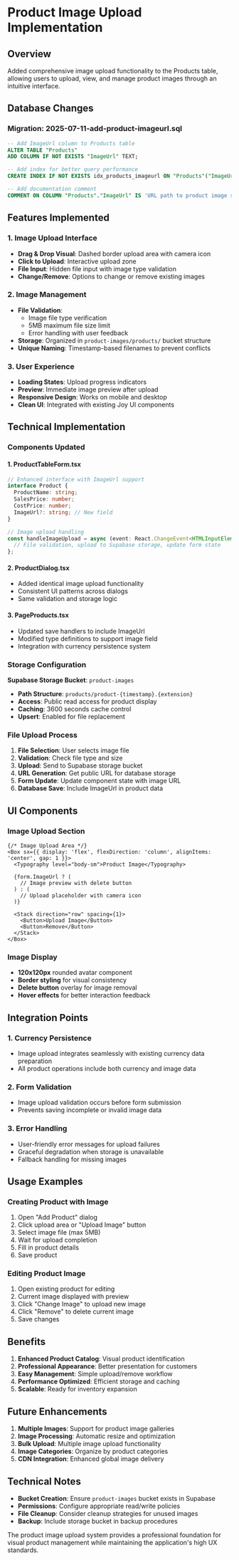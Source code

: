 # Product Image Upload Implementation

## Overview

Added comprehensive image upload functionality to the Products table, allowing users to upload, view, and manage product images through an intuitive interface.

## Database Changes

### Migration: 2025-07-11-add-product-imageurl.sql

```sql
-- Add ImageUrl column to Products table
ALTER TABLE "Products" 
ADD COLUMN IF NOT EXISTS "ImageUrl" TEXT;

-- Add index for better query performance
CREATE INDEX IF NOT EXISTS idx_products_imageurl ON "Products"("ImageUrl");

-- Add documentation comment
COMMENT ON COLUMN "Products"."ImageUrl" IS 'URL path to product image stored in Supabase storage bucket';
```

## Features Implemented

### 1. Image Upload Interface
- **Drag & Drop Visual**: Dashed border upload area with camera icon
- **Click to Upload**: Interactive upload zone
- **File Input**: Hidden file input with image type validation
- **Change/Remove**: Options to change or remove existing images

### 2. Image Management
- **File Validation**: 
  - Image file type verification
  - 5MB maximum file size limit
  - Error handling with user feedback
- **Storage**: Organized in `product-images/products/` bucket structure
- **Unique Naming**: Timestamp-based filenames to prevent conflicts

### 3. User Experience
- **Loading States**: Upload progress indicators
- **Preview**: Immediate image preview after upload
- **Responsive Design**: Works on mobile and desktop
- **Clean UI**: Integrated with existing Joy UI components

## Technical Implementation

### Components Updated

#### 1. ProductTableForm.tsx
```typescript
// Enhanced interface with ImageUrl support
interface Product {
  ProductName: string;
  SalesPrice: number;
  CostPrice: number;
  ImageUrl?: string; // New field
}

// Image upload handling
const handleImageUpload = async (event: React.ChangeEvent<HTMLInputElement>) => {
  // File validation, upload to Supabase storage, update form state
};
```

#### 2. ProductDialog.tsx
- Added identical image upload functionality
- Consistent UI patterns across dialogs
- Same validation and storage logic

#### 3. PageProducts.tsx
- Updated save handlers to include ImageUrl
- Modified type definitions to support image field
- Integration with currency persistence system

### Storage Configuration

**Supabase Storage Bucket**: `product-images`
- **Path Structure**: `products/product-{timestamp}.{extension}`
- **Access**: Public read access for product display
- **Caching**: 3600 seconds cache control
- **Upsert**: Enabled for file replacement

### File Upload Process

1. **File Selection**: User selects image file
2. **Validation**: Check file type and size
3. **Upload**: Send to Supabase storage bucket
4. **URL Generation**: Get public URL for database storage
5. **Form Update**: Update component state with image URL
6. **Database Save**: Include ImageUrl in product data

## UI Components

### Image Upload Section
```tsx
{/* Image Upload Area */}
<Box sx={{ display: 'flex', flexDirection: 'column', alignItems: 'center', gap: 1 }}>
  <Typography level="body-sm">Product Image</Typography>
  
  {form.ImageUrl ? (
    // Image preview with delete button
  ) : (
    // Upload placeholder with camera icon
  )}
  
  <Stack direction="row" spacing={1}>
    <Button>Upload Image</Button>
    <Button>Remove</Button>
  </Stack>
</Box>
```

### Image Display
- **120x120px** rounded avatar component
- **Border styling** for visual consistency
- **Delete button** overlay for image removal
- **Hover effects** for better interaction feedback

## Integration Points

### 1. Currency Persistence
- Image upload integrates seamlessly with existing currency data preparation
- All product operations include both currency and image data

### 2. Form Validation
- Image upload validation occurs before form submission
- Prevents saving incomplete or invalid image data

### 3. Error Handling
- User-friendly error messages for upload failures
- Graceful degradation when storage is unavailable
- Fallback handling for missing images

## Usage Examples

### Creating Product with Image
1. Open "Add Product" dialog
2. Click upload area or "Upload Image" button
3. Select image file (max 5MB)
4. Wait for upload completion
5. Fill in product details
6. Save product

### Editing Product Image
1. Open existing product for editing
2. Current image displayed with preview
3. Click "Change Image" to upload new image
4. Click "Remove" to delete current image
5. Save changes

## Benefits

1. **Enhanced Product Catalog**: Visual product identification
2. **Professional Appearance**: Better presentation for customers
3. **Easy Management**: Simple upload/remove workflow
4. **Performance Optimized**: Efficient storage and caching
5. **Scalable**: Ready for inventory expansion

## Future Enhancements

1. **Multiple Images**: Support for product image galleries
2. **Image Processing**: Automatic resize and optimization
3. **Bulk Upload**: Multiple image upload functionality
4. **Image Categories**: Organize by product categories
5. **CDN Integration**: Enhanced global image delivery

## Technical Notes

- **Bucket Creation**: Ensure `product-images` bucket exists in Supabase
- **Permissions**: Configure appropriate read/write policies
- **File Cleanup**: Consider cleanup strategies for unused images
- **Backup**: Include storage bucket in backup procedures

The product image upload system provides a professional foundation for visual product management while maintaining the application's high UX standards.
